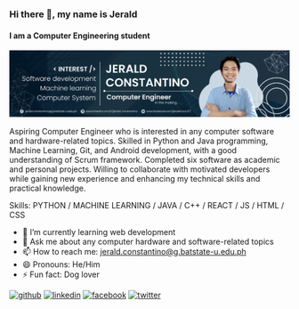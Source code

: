 ### Hi there 👋, my name is Jerald
#### I am a Computer Engineering student
![I am a Computer Engineering student](https://github.com/jeraldconstantino/jeraldconstantino/blob/main/github-banner.png)

Aspiring Computer Engineer who is interested in any computer software and hardware-related topics. Skilled in Python and Java programming, Machine Learning, Git, and Android development, with a good understanding of Scrum framework. Completed six software as academic and personal projects. Willing to collaborate with motivated developers while gaining new experience and enhancing my technical skills and practical knowledge.

Skills: PYTHON / MACHINE LEARNING / JAVA / C++ / REACT / JS / HTML / CSS

- 🌱 I’m currently learning web development 
- 💬 Ask me about any computer hardware and software-related topics 
- 📫 How to reach me: jerald.constantino@g.batstate-u.edu.ph 
- 😄 Pronouns: He/Him 
- ⚡ Fun fact: Dog lover 


[<img src='https://cdn.jsdelivr.net/npm/simple-icons@3.0.1/icons/github.svg' alt='github' height='40'>](https://github.com/github.com/jeraldconstantino)  [<img src='https://cdn.jsdelivr.net/npm/simple-icons@3.0.1/icons/linkedin.svg' alt='linkedin' height='40'>](https://www.linkedin.com/in/www.linkedin.com/in/jerald-constantino/)  [<img src='https://cdn.jsdelivr.net/npm/simple-icons@3.0.1/icons/facebook.svg' alt='facebook' height='40'>](https://www.facebook.com/www.facebook.com/jeraldcons.27/)  [<img src='https://cdn.jsdelivr.net/npm/simple-icons@3.0.1/icons/twitter.svg' alt='twitter' height='40'>](https://twitter.com/HiroLewis)  

